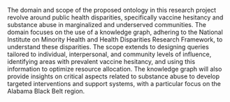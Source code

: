 The domain and scope of the proposed ontology in this research project revolve around public health disparities, specifically vaccine hesitancy and substance abuse in marginalized and underserved communities. The domain focuses on the use of a knowledge graph, adhering to the National Institute on Minority Health and Health Disparities Research Framework, to understand these disparities. The scope extends to designing queries tailored to individual, interpersonal, and community levels of influence, identifying areas with prevalent vaccine hesitancy, and using this information to optimize resource allocation. The knowledge graph will also provide insights on critical aspects related to substance abuse to develop targeted interventions and support systems, with a particular focus on the Alabama Black Belt region.